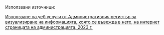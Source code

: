 Използвани източници:

[Използване на уеб услуги от Административния регистър за визуализиране на информацията, която се въвежда в него, на интернет страницата на администрацията, 2023 г.](https://iisda.government.bg/annual_report/660)

